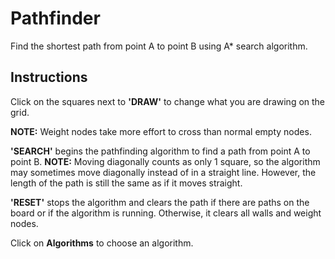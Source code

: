 # Pathfinder
Find the shortest path from point A to point B using A* search algorithm.

## Instructions
Click on the squares next to **'DRAW'** to change what you are drawing on the grid.

**NOTE:** Weight nodes take more effort to cross than normal empty nodes.

**'SEARCH'** begins the pathfinding algorithm to find a path from point A to point B.
**NOTE:** Moving diagonally counts as only 1 square, so the algorithm may sometimes move diagonally instead of in a straight line. However, the length of the path is still the same as if it moves straight.

**'RESET'** stops the algorithm and clears the path if there are paths on the board or if the algorithm is running. Otherwise, it clears all walls and weight nodes.

Click on **Algorithms** to choose an algorithm.
